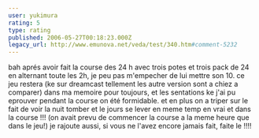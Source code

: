 ```yaml
---
user: yukimura
rating: 5
type: rating
published: 2006-05-27T00:18:23.000Z
legacy_url: http://www.emunova.net/veda/test/340.htm#comment-5232
---
```

bah aprés avoir fait la course des 24 h avec trois potes et trois pack de 24 en alternant toute les 2h, je peu pas m'empecher de lui mettre son 10\. ce jeu restera (ke sur dreamcast tellement les autre version sont a chiez a comparer) dans ma memoire pour toujours, et les sentations ke j'ai pu eprouver pendant la course on été formidable. et en plus on a triper sur le fait de voir la nuit tomber et le jours se lever en meme temp en vrai et dans la course !!! (on avait prevu de commencer la course a la meme heure que dans le jeu!)
je rajoute aussi, si vous ne l'avez encore jamais fait, faite le !!!!